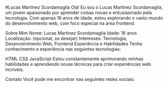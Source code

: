 #Lucas Martinez Scordamaglia
Olá! Eu sou o Lucas Martinez Scordamaglia, um jovem apaixonado por aprender coisas novas e entusiasmado pela tecnologia. Com apenas 16 anos de idade, estou explorando o vasto mundo do desenvolvimento web, com foco especial na área frontend.

Sobre Mim
Nome: Lucas Martinez Scordamaglia
Idade: 16 anos
Localização: (opcional, se desejar)
Interesses: Tecnologia, Desenvolvimento Web, Frontend
Experiência e Habilidades
Tenho conhecimento e experiência nas seguintes tecnologias:

HTML
CSS
JavaScript
Estou constantemente aprimorando minhas habilidades e aprendendo novas técnicas para criar experiências web incríveis.

Contato
Você pode me encontrar nas seguintes redes sociais:
